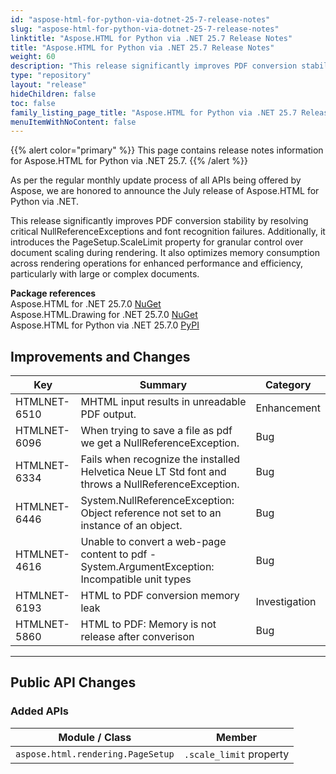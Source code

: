 ```yaml
---
id: "aspose-html-for-python-via-dotnet-25-7-release-notes"
slug: "aspose-html-for-python-via-dotnet-25-7-release-notes"
linktitle: "Aspose.HTML for Python via .NET 25.7 Release Notes"
title: "Aspose.HTML for Python via .NET 25.7 Release Notes"
weight: 60
description: "This release significantly improves PDF conversion stability by resolving critical NullReferenceExceptions and font recognition failures. Additionally, it introduces the PageSetup.ScaleLimit property for granular control over document scaling during rendering. It also optimizes memory consumption across rendering operations for enhanced performance and efficiency, particularly with large or complex documents. "
type: "repository"
layout: "release"
hideChildren: false
toc: false
family_listing_page_title: "Aspose.HTML for Python via .NET 25.7 Release Notes"
menuItemWithNoContent: false
---
```

{{% alert color="primary" %}}
This page contains release notes information for Aspose.HTML for Python via .NET 25.7.
{{% /alert %}}

As per the regular monthly update process of all APIs being offered by Aspose, we are honored to announce the July release of Aspose.HTML for Python via .NET.

This release significantly improves PDF conversion stability by resolving critical NullReferenceExceptions and font recognition failures. Additionally, it introduces the PageSetup.ScaleLimit property for granular control over document scaling during rendering. It also optimizes memory consumption across rendering operations for enhanced performance and efficiency, particularly with large or complex documents. 

**Package references**<br>
Aspose.HTML for .NET 25.7.0 [NuGet](https://www.nuget.org/packages/Aspose.Html)<br>
Aspose.HTML.Drawing for .NET 25.7.0 [NuGet](https://www.nuget.org/packages/Aspose.Html.Drawing)<br>
Aspose.HTML for Python via .NET 25.7.0 [PyPI](https://pypi.org/project/aspose-html-net/)


## **Improvements and Changes**

| **Key**      | **Summary**                                                                            | **Category** |
| ------------ | -------------------------------------------------------------------------------------- | ------------ |
| HTMLNET-6510 | MHTML input results in unreadable PDF output. | Enhancement |
| HTMLNET-6096 | When trying to save a file as pdf we get a NullReferenceException. | Bug |
| HTMLNET-6334 | Fails when recognize the installed Helvetica Neue LT Std font and throws a NullReferenceException. | Bug |
| HTMLNET-6446 | System.NullReferenceException: Object reference not set to an instance of an object. | Bug |
| HTMLNET-4616 | Unable to convert a web-page content to pdf - System.ArgumentException: Incompatible unit types | Bug |
| HTMLNET-6193 | HTML to PDF conversion memory leak | Investigation |
| HTMLNET-5860 | HTML to PDF: Memory is not release after converison | Bug |


---

## **Public API Changes**

### **Added APIs**

| Module / Class | Member |
|----------------|--------|
| `aspose.html.rendering.PageSetup` | `.scale_limit` property |